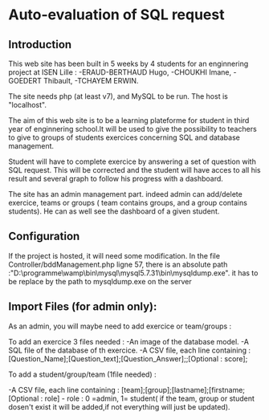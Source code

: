 # Auto-evaluation of SQL request
## Introduction
This web site has been built in 5 weeks by 4 students for an enginnering project at ISEN Lille :
-ERAUD-BERTHAUD Hugo,
-CHOUKHI Imane,
-GOEDERT Thibault,
-TCHAYEM ERWIN.

The site needs php (at least v7), and MySQL to be run. 
The host is "localhost".

The aim of this web site is to be a learning plateforme for student in third year of enginnering school.It will be used to give the possibility to teachers to
give to groups of students exercices concerning SQL and database management.

Student will have to complete exercice by answering a set of question with SQL request. This will be corrected and the student will have acces to all his result and several       graph to follow his progress with a dashboard.

The site has an admin management part. indeed admin can add/delete exercice, teams or groups ( team contains groups, and a group contains students). He can as well see the         dashboard of a given student.
  
## Configuration
If the project is hosted, it will need some modification.
In the file Controller/bddManagement.php ligne 57, there is an absolute path :"D:\\programme\\wamp\\bin\\mysql\\mysql5.7.31\\bin\\mysqldump.exe". it has to be replace by the    path to mysqldump.exe on the server

## Import Files (for admin only): 
As an admin, you will maybe need to add exercice or team/groups :

To add an exercice 3 files needed :
-An image of the database model.
-A SQL file of the database of th exercice.
-A CSV file, each line containing : [Question_Name];[Question_text];[Question_Answer];;[Optional : score];

To add a student/group/team (1file needed) :

-A CSV file, each line containing : [team];[group];[lastname];[firstname;[Optional : role] - role : 0 =admin, 1= student( if the team, group or student dosen't exist it will be added,if not everything will just be updated).
